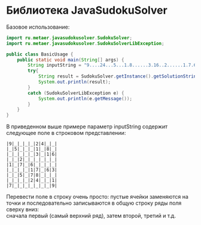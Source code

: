 Библиотека JavaSudokuSolver
================

Базовое использование:


``` java
import ru.metaer.javasudokusolver.SudokuSolver;
import ru.metaer.javasudokusolver.SudokuSolverLibException;

public class BasicUsage {
    public static void main(String[] args) {
        String inputString = "9....24...5...1.8......3.16..2......1.7.6........17.63..5.78.......24..17.......9";
        try{
            String result = SudokuSolver.getInstance().getSolutionString(inputString);
            System.out.println(result);
        }
        catch (SudokuSolverLibException e) {
            System.out.println(e.getMessage());
        }
    }
}
```

В приведенном выше примере параметр inputString содержит следующее поле в строковом представлении: 
  
```
|9|_|_|_|_|2|4|_|_|  
|_|5|_|_|_|1|_|8|_|  
|_|_|_|_|_|3|_|1|6|  
|_|_|2|_|_|_|_|_|_|  
|1|_|7|_|6|_|_|_|_|  
|_|_|_|_|1|7|_|6|3|  
|_|_|5|_|7|8|_|_|_|  
|_|_|_|_|2|4|_|_|1|  
|7|_|_|_|_|_|_|_|9|  
```
  
Перевести поле в строку очень просто: пустые ячейки заменяются на точки и последовательно записываются в общую строку ряды поля сверху вниз:  
сначала первый (самый верхний ряд), затем второй, третий и т.д.